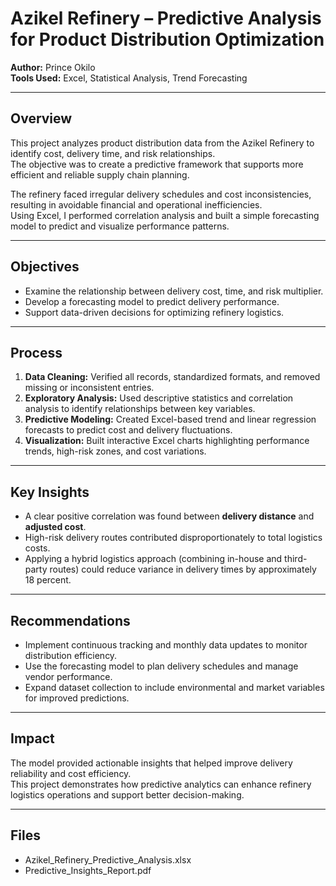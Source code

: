 # Azikel Refinery – Predictive Analysis for Product Distribution Optimization

**Author:** Prince Okilo  
**Tools Used:** Excel, Statistical Analysis, Trend Forecasting  

---

## Overview
This project analyzes product distribution data from the Azikel Refinery to identify cost, delivery time, and risk relationships.  
The objective was to create a predictive framework that supports more efficient and reliable supply chain planning.

The refinery faced irregular delivery schedules and cost inconsistencies, resulting in avoidable financial and operational inefficiencies.  
Using Excel, I performed correlation analysis and built a simple forecasting model to predict and visualize performance patterns.

---

## Objectives
- Examine the relationship between delivery cost, time, and risk multiplier.  
- Develop a forecasting model to predict delivery performance.  
- Support data-driven decisions for optimizing refinery logistics.  

---

## Process
1. **Data Cleaning:** Verified all records, standardized formats, and removed missing or inconsistent entries.  
2. **Exploratory Analysis:** Used descriptive statistics and correlation analysis to identify relationships between key variables.  
3. **Predictive Modeling:** Created Excel-based trend and linear regression forecasts to predict cost and delivery fluctuations.  
4. **Visualization:** Built interactive Excel charts highlighting performance trends, high-risk zones, and cost variations.  

---

## Key Insights
- A clear positive correlation was found between **delivery distance** and **adjusted cost**.  
- High-risk delivery routes contributed disproportionately to total logistics costs.  
- Applying a hybrid logistics approach (combining in-house and third-party routes) could reduce variance in delivery times by approximately 18 percent.  

---

## Recommendations
- Implement continuous tracking and monthly data updates to monitor distribution efficiency.  
- Use the forecasting model to plan delivery schedules and manage vendor performance.  
- Expand dataset collection to include environmental and market variables for improved predictions.  

---

## Impact
The model provided actionable insights that helped improve delivery reliability and cost efficiency.  
This project demonstrates how predictive analytics can enhance refinery logistics operations and support better decision-making.

---

## Files
- Azikel_Refinery_Predictive_Analysis.xlsx  
- Predictive_Insights_Report.pdf
